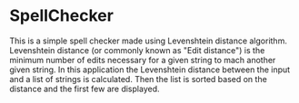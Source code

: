 # SpellChecker
This is a simple spell checker made using Levenshtein distance algorithm. Levenshtein distance (or commonly known as "Edit distance") is the minimum number of edits necessary for a given string to mach another given string. In this application the Levenshtein distance between the input and a list of strings is calculated. Then the list is sorted based on the distance and the first few are displayed.
